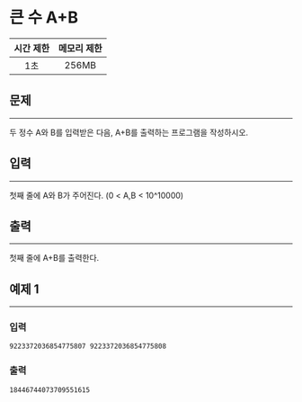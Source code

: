 큰 수 A+B
============================
|시간 제한|메모리 제한|
|:---:|:---:|
|1초|256MB|

## 문제
-------
두 정수 A와 B를 입력받은 다음, A+B를 출력하는 프로그램을 작성하시오.</br>

## 입력
-------
첫째 줄에 A와 B가 주어진다. (0 < A,B < 10^10000)</br>

## 출력
-------
첫째 줄에 A+B를 출력한다.</br>

## 예제 1
-------
### 입력
```
9223372036854775807 9223372036854775808
```
### 출력
```
18446744073709551615
```
